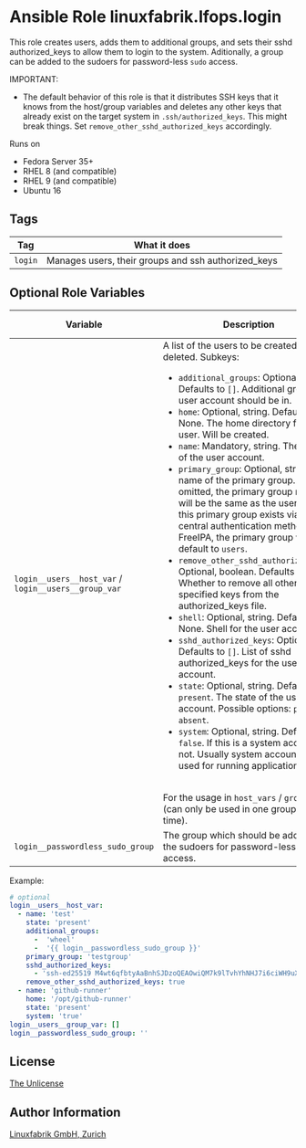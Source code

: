 # Ansible Role linuxfabrik.lfops.login

This role creates users, adds them to additional groups, and sets their sshd authorized_keys to allow them to login to the system.
Aditionally, a group can be added to the sudoers for password-less `sudo` access.

IMPORTANT:

* The default behavior of this role is that it distributes SSH keys that it knows from the host/group variables and deletes any other keys that already exist on the target system in `.ssh/authorized_keys`. This might break things. Set `remove_other_sshd_authorized_keys` accordingly.

Runs on

* Fedora Server 35+
* RHEL 8 (and compatible)
* RHEL 9 (and compatible)
* Ubuntu 16


## Tags

| Tag     | What it does                                        |
| ---     | ------------                                        |
| `login` | Manages users, their groups and ssh authorized_keys |


## Optional Role Variables

| Variable | Description | Default Value |
| -------- | ----------- | ------------- |
| `login__users__host_var` /<br> `login__users__group_var` | A list of the users to be created or deleted. Subkeys: <ul><li>`additional_groups`: Optional, list. Defaults to `[]`. Additional groups the user account should be in.</li><li>`home`: Optional, string. Defaults to None. The home directory for the user. Will be created.</li><li>`name`: Mandatory, string. The name of the user account.</li><li>`primary_group`: Optional, string. The name of the primary group. If omitted, the primary group name will be the same as the username. If this primary group exists via a central authentication method e.g. FreeIPA, the primary group will default to `users`.</li><li>`remove_other_sshd_authorized_keys`: Optional, boolean. Defaults to `false`. Whether to remove all other non-specified keys from the authorized_keys file.</li><li>`shell`: Optional, string. Defaults to None. Shell for the user account.</li><li>`sshd_authorized_keys`: Optional, list. Defaults to `[]`. List of sshd authorized_keys for the user account.</li><li>`state`: Optional, string. Defaults to `present`. The state of the user account. Possible options: `present`, `absent`.</li><li>`system`: Optional, string. Defaults to `false`. If this is a system account or not. Usually system accounts are used for running applications.</li></ul><br>For the usage in `host_vars` / `group_vars` (can only be used in one group at a time). | `[]` |
| `login__passwordless_sudo_group` | The group which should be added to the sudoers for password-less `sudo` access. | `''` |

Example:
```yaml
# optional
login__users__host_var:
  - name: 'test'
    state: 'present'
    additional_groups:
      -  'wheel'
      -  '{{ login__passwordless_sudo_group }}'
    primary_group: 'testgroup'
    sshd_authorized_keys:
      - 'ssh-ed25519 M4wt6qfbtyAaBnhSJDzoQEAOwiQM7k9lTvhYhNHJ7i6ciWH9uXJlbpbDF4Wv5lSr8t1maY test@example.com'
    remove_other_sshd_authorized_keys: true
  - name: 'github-runner'
    home: '/opt/github-runner'
    state: 'present'
    system: 'true'
login__users__group_var: []
login__passwordless_sudo_group: ''
```


## License

[The Unlicense](https://unlicense.org/)


## Author Information

[Linuxfabrik GmbH, Zurich](https://www.linuxfabrik.ch)
